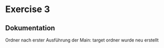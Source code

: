 # Exercise 3 

## Dokumentation 
Ordner nach erster Ausführung der Main: target ordner wurde neu erstellt

